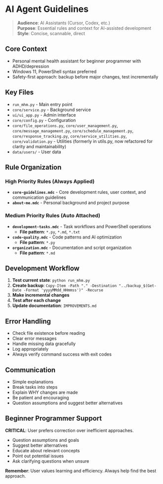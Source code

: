 # AI Agent Guidelines

> **Audience**: AI Assistants (Cursor, Codex, etc.)  
> **Purpose**: Essential rules and context for AI-assisted development  
> **Style**: Concise, scannable, direct

## Core Context
- Personal mental health assistant for beginner programmer with ADHD/depression
- Windows 11, PowerShell syntax preferred
- Safety-first approach: backup before major changes, test incrementally

## Key Files
- `run_mhm.py` - Main entry point
- `core/service.py` - Background service  
- `ui/ui_app.py` - Admin interface
- `core/config.py` - Configuration
- `core/file_operations.py`, `core/user_management.py`, `core/message_management.py`, `core/schedule_management.py`, `core/response_tracking.py`, `core/service_utilities.py`, `core/validation.py` - Utilities (formerly in utils.py, now refactored for clarity and maintainability)
- `data/users/` - User data

## Rule Organization

### High Priority Rules (Always Applied)
- **`core-guidelines.mdc`** - Core development rules, user context, and communication guidelines
- **`about-me.mdc`** - Personal background and project purpose

### Medium Priority Rules (Auto Attached)
- **`development-tasks.mdc`** - Task workflows and PowerShell operations
  - **File pattern**: `*.py`, `*.md`, `*.txt`
- **`code-quality.mdc`** - Code patterns and AI optimization
  - **File pattern**: `*.py`
- **`organization.mdc`** - Documentation and script organization
  - **File pattern**: `*.md`

## Development Workflow
1. **Test current state**: `python run_mhm.py`
2. **Create backup**: `Copy-Item -Path "." -Destination "../backup_$(Get-Date -Format 'yyyyMMdd_HHmmss')" -Recurse`
3. **Make incremental changes**
4. **Test after each change**
5. **Update documentation**: `IMPROVEMENTS.md`

## Error Handling
- Check file existence before reading
- Clear error messages
- Handle missing data gracefully
- Log appropriately
- Always verify command success with exit codes

## Communication
- Simple explanations
- Break tasks into steps
- Explain WHY changes are made
- Be patient and encouraging
- Question assumptions and suggest better alternatives

## Beginner Programmer Support
**CRITICAL**: User prefers correction over inefficient approaches.

- Question assumptions and goals
- Suggest better alternatives
- Educate about relevant concepts
- Point out potential issues
- Ask clarifying questions when unsure

**Remember**: User values learning and efficiency. Always help find the best approach.